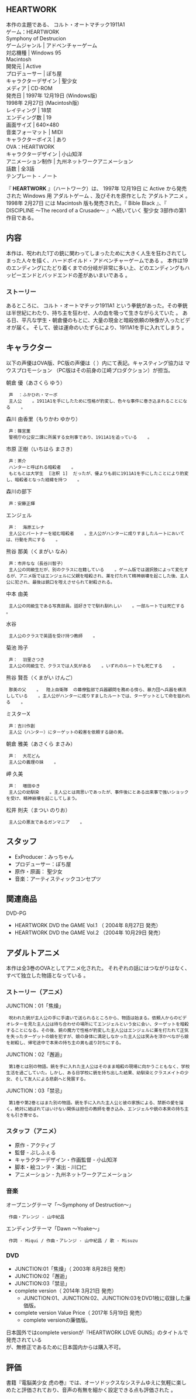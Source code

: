 HEARTWORK  
---  
  
本作の主題である、  コルト・オートマチック1911A1  
ゲーム：HEARTWORK  
Symphony of Destrucion  
ゲームジャンル  |  アドベンチャーゲーム   
対応機種  |  Windows 95   
Macintosh  
開発元  |  Active   
プロデューサー  |  ぽち屋   
キャラクターデザイン  |  聖少女   
メディア  |  CD-ROM   
発売日  |  1997年  12月19日  (Windows版)   
1998年  2月27日  (Macintosh版)  
レイティング  |  18禁   
エンディング数  |  19     
画面サイズ  |  640×480   
音楽フォーマット  |  MIDI   
キャラクターボイス  |  あり   
OVA：HEARTWORK  
キャラクターデザイン  |  小山知洋   
アニメーション制作  |  九州ネットワークアニメーション   
話数  |  全3話   
テンプレート  \-  ノート  
  
『 **HEARTWORK** 』（ハートワーク）は、  1997年  12月19日  に  Active  から発売された  Windows  用
アダルトゲーム      、及びそれを原作とした  アダルトアニメ  。  1998年  2月27日  には  Macintosh
版も発売された。『  Bible Black  』、『  DISCIPLINE 〜The record of a Crusade〜  』へ続いていく
聖少女  3部作の第1作目である。

##  内容  

本作は、呪われた1丁の銃に関わってしまったために大きく人生を狂わされてしまった人々を描く、ハードボイルド・アドベンチャーゲームである    。
本作は19のエンディングにたどり着くまでの分岐が非常に多い上、どのエンディングもハッピーエンドとバッドエンドの差があいまいである    。

###  ストーリー  

あるところに、  コルト・オートマチック1911A1  という拳銃があった。その拳銃は半世紀にわたり、持ち主を狂わせ、人の血を吸って生きながらえていた
  。 ある日、平凡な学生・朝倉優のもとに、大量の現金と暗殺依頼の映像が入ったビデオが届く。
そして、彼は運命のいたずらにより、1911A1を手に入れてしまう    。

##  キャラクター  

以下の声優はOVA版、PC版の声優は（ ）内にて表記。キャスティング協力は  マウスプロモーション  （PC版はその前身の江崎プロダクション）が担当。

朝倉 優（あさくら ゆう）

     声  ：ふかひれ・マーボ 
     主人公    。1911A1を手にしたために性格が豹変し、色々な事件に巻き込まれることになる    。 
森川 由香里（もりかわ ゆかり）

     声：篠宮薫 
     警視庁の公安二課に所属する女刑事であり、1911A1を追っている    。 
市原 正樹（いちはら まさき）

     声：茶介 
     ハンターと呼ばれる暗殺者    。 
     もともとは大学生  [注釈 1]  だったが、優よりも前に1911A1を手にしたことにより豹変し、暗殺者となった経緯を持つ    。 
森川の部下

     声：安藤正輝 
エンジェル

     声：  海原エレナ 
     主人公とパートナーを組む暗殺者    。主人公がハンターに成りすましたルートにおいては、行動を共にする    。 
熊谷 那美（くまがい なみ）

     声：市井なな（長谷川智子） 
     主人公の同級生だが、別のクラスに在籍している    。ゲーム版では選択肢によって変化するが、アニメ版ではエンジェルに父親を暗殺され、薬を打たれて精神崩壊を起こした後、主人公に犯され、最後は銃口を咥えさせられて射殺される。 
中本 由美

     主人公の同級生である写真部員。話好きでで馴れ馴れしい    。一部ルートでは死亡する    。 
水谷

     主人公のクラスで英語を受け持つ教師    。 
菊池 玲子

     声：  羽里さつき 
     主人公の同級生で、クラスでは人気がある    。いずれのルートでも死亡する    。 
熊谷 賢吾（くまがい けんご）

     那美の父    。  陸上自衛隊  の幕僚監部で兵器顧問を務める傍ら、暴力団へ兵器を横流ししている    。主人公がハンターに成りすましたルートでは、ターゲットとして命を狙われる    。 
ミスターX

     声：吉川作創 
     主人公（ハンター）にターゲットの殺害を依頼する謎の男。 
朝倉 雅美（あさくら まさみ）

     声：  大花どん 
     主人公の義理の妹    。 
岬 久美

     声：  増田ゆき 
     主人公の幼馴染    。主人公とは両思いであったが、事件後にとある出来事で強いショックを受け、精神崩壊を起こしてしまう。 
松井 則夫（まつい のりお）

     主人公の悪友であるガンマニア    。 

##  スタッフ  

  * ExProducer：みっちゃん 
  * プロデューサー：ぽち屋 
  * 原作・原画：  聖少女 
  * 音楽：アーティスティックコンセプツ 

##  関連商品  

DVD-PG

    

  * HEARTWORK DVD the GAME Vol.1 （  2004年  8月27日  発売） 
  * HEARTWORK DVD the GAME Vol.2 （2004年  10月29日  発売） 

##  アダルトアニメ  

本作は全3巻のOVAとしてアニメ化された。 それぞれの話にはつながりはなく、すべて独立した物語となっている    。

###  ストーリー（アニメ）  

JUNCTION：01「焦燥」

     呪われた銃が主人公の手に手違いで送られるところから、物語は始まる。依頼人からのビデオレターを見た主人公は待ち合わせの場所にてエンジェルという女に会い、ターゲットを暗殺することになる。その後、銃の魔力で性格が豹変した主人公はエンジェルに薬を打たれて正気を失ったターゲットの娘を犯すが、娘の身体に満足しなかった主人公は笑みを浮かべながら娘を射殺し、帰宅途中で本来の持ち主の男も返り討ちにする。 
JUNCTION：02「邂逅」

     第1巻とは別の物語。銃を手に入れた主人公はそのまま暗殺の現場に向かうこともなく、学校生活を過ごしていた。しかし、ある日学校に銃を持ち出した結果、幼馴染とクラスメイトの少女、そして友人による悲劇へと発展する。 
JUNCTION：03「禁忌」

     第1巻や第2巻とはまた別の物語。銃を手に入れた主人公と彼の家族による、禁断の愛を描く。絶対に結ばれてはいけない関係は担任の教師を巻き込み、エンジェルや銃の本来の持ち主をも引き寄せる。 

###  スタッフ（アニメ）  

  * 原作 - アクティブ   
  * 監督 - ぶしふぇる   
  * キャラクターデザイン・作画監督 - 小山知洋   
  * 脚本・絵コンテ・演出 - 川口仁   
  * アニメーション - 九州ネットワークアニメーション   

###  音楽  

オープニングテーマ「〜Symphony of Destruction〜」

     作曲・アレンジ - 山中紀昌 
エンディングテーマ「Dawn 〜Yoake〜」

     作詞 - Miqui / 作曲・アレンジ - 山中紀昌 / 歌 - Misuzu 

###  DVD  

  * JUNCTION:01「焦燥」（  2003年  8月28日  発売） 
  * JUNCTION:02「邂逅」 
  * JUNCTION:03「禁忌」 
  * complete version（  2014年  3月21日  発売）   
    * JUNCTION:01、JUNCTION:02、JUNCTION:03をDVD1枚に収録した廉価版。 
  * complete version Value Price（  2017年  5月19日  発売）   
    * complete versionの廉価版。 

日本国外ではcomplete versionが『HEARTWORK LOVE GUNS』のタイトルで発売されている    
が、無修正であるために日本国内からは購入不可。

##  評価  

書籍『電脳美少女 虎の巻』では、オーソドックスなシステムゆえに気軽に楽しめたと評価されており、音声の有無を細かく設定できる点も評価された    。


